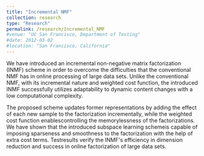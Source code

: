```yaml
---
title: "Incremental NMF"
collection: research
type: "Research"
permalink: /research/Incremental_NMF
#venue: "UC San Francisco, Department of Testing"
#date: 2012-03-02
#location: "San Francisco, California"
---
```



We have introduced an incremental non-negative matrix factorization (INMF) scheme in order to overcome
the difficulties that the conventional NMF has in online processing of large data sets. Unlike the conventional
NMF, with its incremental nature and weighted cost function, the introduced INMF successfully utilizes adaptability
to dynamic content changes with a low computational complexity.

The proposed scheme updates former representations by adding the effect of each new sample to the factorization incrementally, 
while the weighted cost function enablescontrolling the memorylessness of the factorizations. We have shown that the introduced 
subspace learning schemeis capable of imposing sparseness and smoothness to the factorization with the help of extra cost terms.
Testresults verify the INMF's efficiency in dimension reduction and success in online factorization of large data sets.
